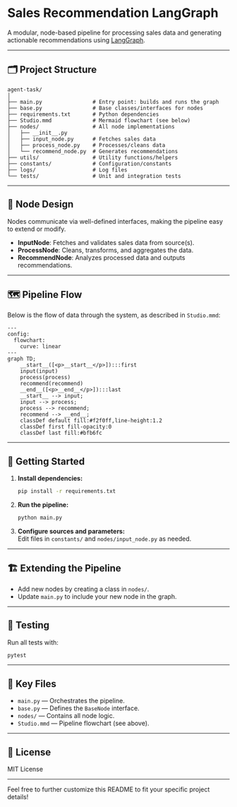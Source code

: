 # Sales Recommendation LangGraph

A modular, node-based pipeline for processing sales data and generating actionable recommendations using [LangGraph](https://github.com/langchain-ai/langgraph).

---

## 🗂️ Project Structure

```
agent-task/
│
├── main.py                # Entry point: builds and runs the graph
├── base.py                # Base classes/interfaces for nodes
├── requirements.txt       # Python dependencies
├── Studio.mmd             # Mermaid flowchart (see below)
├── nodes/                 # All node implementations
│   ├── __init__.py
│   ├── input_node.py      # Fetches sales data
│   ├── process_node.py    # Processes/cleans data
│   └── recommend_node.py  # Generates recommendations
├── utils/                 # Utility functions/helpers
├── constants/             # Configuration/constants
├── logs/                  # Log files
└── tests/                 # Unit and integration tests
```

---

## 🧩 Node Design

Nodes communicate via well-defined interfaces, making the pipeline easy to extend or modify.

- **InputNode**: Fetches and validates sales data from source(s).
- **ProcessNode**: Cleans, transforms, and aggregates the data.
- **RecommendNode**: Analyzes processed data and outputs recommendations.

---

## 🗺️ Pipeline Flow

Below is the flow of data through the system, as described in `Studio.mmd`:

```mermaid
---
config:
  flowchart:
    curve: linear
---
graph TD;
	__start__([<p>__start__</p>]):::first
	input(input)
	process(process)
	recommend(recommend)
	__end__([<p>__end__</p>]):::last
	__start__ --> input;
	input --> process;
	process --> recommend;
	recommend --> __end__;
	classDef default fill:#f2f0ff,line-height:1.2
	classDef first fill-opacity:0
	classDef last fill:#bfb6fc
```

---

## 🚀 Getting Started

1. **Install dependencies:**
   ```bash
   pip install -r requirements.txt
   ```

2. **Run the pipeline:**
   ```bash
   python main.py
   ```

3. **Configure sources and parameters:**  
   Edit files in `constants/` and `nodes/input_node.py` as needed.

---

## 🏗️ Extending the Pipeline

- Add new nodes by creating a class in `nodes/`.
- Update `main.py` to include your new node in the graph.

---

## 🧪 Testing

Run all tests with:
```bash
pytest
```

---

## 📁 Key Files

- `main.py` — Orchestrates the pipeline.
- `base.py` — Defines the `BaseNode` interface.
- `nodes/` — Contains all node logic.
- `Studio.mmd` — Pipeline flowchart (see above).

---

## 📄 License

MIT License

---

Feel free to further customize this README to fit your specific project details!
